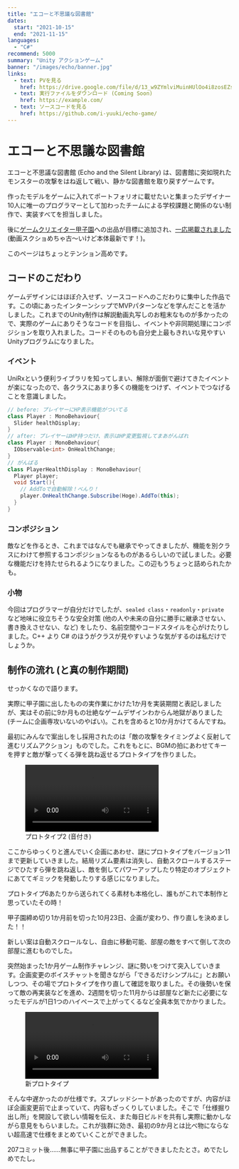 ```yaml
---
title: "エコーと不思議な図書館"
dates:
  start: "2021-10-15"
  end: "2021-11-15"
languages:
  - "C#"
recommend: 5000
summary: "Unity アクションゲーム"
banner: "/images/echo/banner.jpg"
links:
  - text: PVを見る
    href: https://drive.google.com/file/d/13_w9ZYmlviMuinHUlOo4i8zosEZspCdm/view?usp=sharing
  - text: 実行ファイルをダウンロード (Coming Soon)
    href: https://example.com/
  - text: ソースコードを見る
    href: https://github.com/i-yuuki/echo-game/
---
```


# エコーと不思議な図書館

エコーと不思議な図書館 (Echo and the Silent Library) は、図書館に突如現れたモンスターの攻撃をはね返して戦い、静かな図書館を取り戻すゲームです。

作ったモデルをゲームに入れてポートフォリオに載せたいと集まったデザイナー10人に唯一のプログラマーとして加わったチームによる学校課題と関係のない制作で、実装すべてを担当しました。

後に[ゲームクリエイター甲子園](https://game.creators-guild.com/gck2021/)への出品が目標に追加され、[一応掲載されました](https://game.creators-guild.com/gck2021/2289/) (動画スクショめちゃ古～いけど本体最新です！)。

このページはちょっとテンション高めです。

## コードのこだわり

ゲームデザインにはほぼ介入せず、ソースコードへのこだわりに集中した作品です。この頃にあったインターンシップでMVPパターンなどを学んだことを活かしました。これまでのUnity制作は解説動画丸写しのお粗末なものが多かったので、実際のゲームにありそうなコードを目指し、イベントや非同期処理にコンポジションを取り入れました。コードそのものも自分史上最もきれいな見やすいUnityプログラムになりました。

### イベント

UniRxという便利ライブラリを知ってしまい、解除が面倒で避けてきたイベントが楽になったので、各クラスにあまり多くの機能をつけず、イベントでつなげることを意識しました。

```cs
// before: プレイヤーにHP表示機能がついてる
class Player : MonoBehaviour{
  Slider healthDisplay;
}
// after: プレイヤーはHP持つだけ、表示はHP変更監視してまあがんばれ
class Player : MonoBehaviour{
  IObservable<int> OnHealthChange;
}
// がんばる
class PlayerHealthDisplay : MonoBehaviour{
  Player player;
  void Start(){
    // AddToで自動解除！べんり！
    player.OnHealthChange.Subscribe(Hoge).AddTo(this);
  }
}
```

### コンポジション

敵などを作るとき、これまではなんでも継承でやってきましたが、機能を別クラスにわけて参照するコンポジションなるものがあるらしいので試しました。必要な機能だけを持たせられるようになりました。この辺もうちょっと詰められたかも。

### 小物

今回はプログラマーが自分だけでしたが、`sealed class`・`readonly`・`private` など地味に役立ちそうな安全対策 (他の人や未来の自分に勝手に継承させない、書き換えさせない、など) をしたり、名前空間やコードスタイルを心がけたりしました。C++ より C# のほうがクラスが見やすいような気がするのは私だけでしょうか。

## 制作の流れ (と真の制作期間)

せっかくなので語ります。

実際に甲子園に出したものの実作業にかけた1か月を実装期間と表記しましたが、実はその前に9か月もの壮絶なゲームデザインわからん地獄がありました (チームに企画専攻いないのやばい)。これを含めると10か月かけてるんですね。

最初にみんなで案出しをし採用されたのは「敵の攻撃をタイミングよく反射して進むリズムアクション」ものでした。これをもとに、BGMの拍にあわせてキーを押すと敵が撃ってくる弾を跳ね返せるプロトタイプを作りました。

<figure>
  <video src="/videos/echo/prototype2.webm" controls playsinline></video>
  <figcaption>プロトタイプ2 (音付き)</figcaption>
</figure>

ここからゆっくりと進んでいく企画にあわせ、謎にプロトタイプをバージョン11まで更新していきました。結局リズム要素は消失し、自動スクロールするステージでひたすら弾を跳ね返し、敵を倒してパワーアップしたり特定のオブジェクトにあててギミックを発動したりする感じになりました。

プロトタイプ6あたりから送られてくる素材も本格化し、誰もがこれで本制作と思っていたその時！

甲子園締め切り1か月前を切った10月23日、企画が変わり、作り直しを決めました！！

新しい案は自動スクロールなし、自由に移動可能、部屋の敵をすべて倒して次の部屋に進むものでした。

突然始まった1か月ゲーム制作チャレンジ、謎に勢いをつけて突入していきます。企画変更のボイスチャットを聞きながら「できるだけシンプルに」とお願いしつつ、その場でプロトタイプを作り直して確認を取りました。その後勢いを保って敵の再実装などを進め、2週間を切った11月からは部屋など新たに必要になったモデルが1日1つのハイペースで上がってくるなど全員本気でかかりました。

<figure>
  <video src="/videos/echo/new-prototype.webm" controls playsinline></video>
  <figcaption>新プロトタイプ</figcaption>
</figure>

そんな中遅かったのが仕様です。スプレッドシートがあったのですが、内容がほぼ企画変更前で止まっていて、内容もざっくりしていました。そこで「仕様掘り出し所」を開設して欲しい情報を伝え、また毎日ビルドを共有し実際に動かしながら意見をもらいました。これが抜群に効き、最初の9か月とは比べ物にならない超高速で仕様をまとめていくことができました。

207コミット後……無事に甲子園に出品することができましたたとさ。めでたしめでたし。
